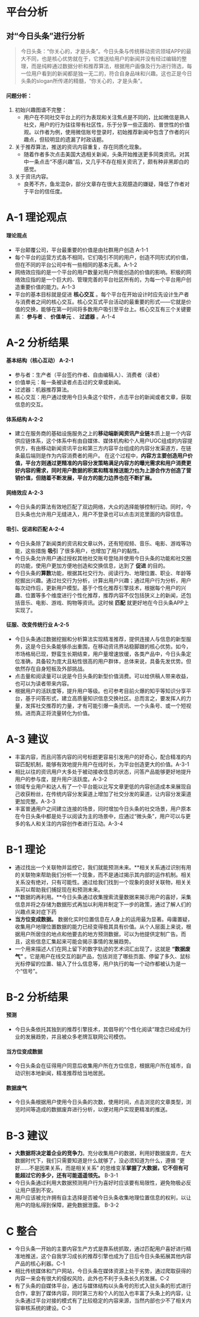 # 平台分析

## 对“今日头条”进行分析

> 今日头条：“你关心的，才是头条”。今日头条与传统移动资讯领域APP的最大不同，也是核心优势就在于，它推送给用户的新闻并没有经过编辑的整理，而是纯粹通过数据分析和推荐算法，根据用户画像及行为进行筛选，每一位用户看到的新闻都是独一无二的，符合自身品味和兴趣。这也正是今日头条的slogan所传递的精髓，“你关心的，才是头条”。

#### 问题分析：
1. 初始兴趣图谱不完整：
     - 用户在不同社交平台上的行为表现和关注焦点是不同的，比如微信是熟人社交，用户的行为往往带有社区性，乐于分享一些正面的、普世性的价值观。以作者为例，使用微信账号登录时，初始推荐新闻中包含了作者的兴趣点，但较明显的遗漏了时政话题。
2.  关于推荐算法，推送的资讯内容重复，存在同质化现象。
     - 随着作者多次点击美国大选相关新闻，头条开始推送更多同类资讯。对其中一条点击“不感兴趣”后，又几乎不存在相关资讯了，颇有种非黑即白的感觉。
3. 关于资讯内容。
     - 良莠不齐，鱼龙混杂，部分文章存在很大主观臆造的嫌疑，降低了作者对于平台的信任度。


# A-1 理论观点
#### 理论观点
- 平台颠覆公司，平台最重要的价值是由社群用户创造 A-1-1
- 每个平台的运营方式各不相同，它们吸引不同的用户，创造不同形式的价值，但在不同的平台公司中有一些相同的基本元素。A-1-2
- 网络效应指的是一个平台的用户数量对用户所能创造的价值的影响。积极的网络效应指的是一个巨大的、管理完善的平台社区所有的，为每一个平台用户创造重要价值的能力。A-1-3
- 平台的基本目标就是促进 **核心交互** 。每个平台在开始设计时应先设计生产者与消费者之间的核心交互。核心交互式平台活动的最重要的形式——它就是价值的交换，能够在第一时间将多数用户吸引至平台上。核心交互有三个关键要素： **参与者** 、 **价值单元** 、 **过滤器** 。A-1-4


# A-2 分析结果
#### 基本结构（核心互动） A-2-1
- 参与者：生产者（平台签约作者、自由编稿人）、消费者（读者）
- 价值单元：每一条被读者点击过的文章或新闻。
- 过滤器：机器推荐算法。
- 核心交互：用户通过使用今日头条这个软件，点击平台的新闻或者文章，获取信息的交互。

#### 体系结构 A-2-2
- 建立在服务商的基础设施服务之上的**移动端新闻资讯产业链**本质上是一个内容供应链体系，这个体系中有由自媒体、媒体机构和个人用户UGC组成的内容提供方，有由移动新闻资讯平台和第三方内容平台组成的内容分发渠道方，在链条最后端则是作为内容消费者的用户。
在这个过程中，**内容方主要创造用户价值，平台方则通过更精准的内容分发策略满足内容方的曝光需求和用户消费更好内容的需求，同时用户数据的积累和精准推送能力也为上游合作方创造了营销价值，但随着不断发展，平台方的能力边界也在不断扩展。**

#### 网络效应 A-2-3
- 今日头条的算法有效地匹配了双边网络，大众的选择能够控制行动。同时，今日头条也允许用户无缝进入，用户不登录也可以点击浏览里面的内容信息。

#### 吸引、促进和匹配 A-2-4
- 今日头条除了新闻类的资讯和文章以外，还有短视频、音乐、电影、游戏等功能，这些措施 **吸引** 了很多用户，也增加了用户的黏性。
- 今日头条允许用户通过授权其他社交账号登陆并使用今日头条的功能和社交圈的功能，使用户更加方便地创造和交换信息，达到了 **促进** 的目的。
- 今日头条的**算数**功能，根据其社交行为、阅读行为、地理位置、职业、年龄等挖掘出兴趣。通过社交行为分析，计算出用户兴趣；通过用户行为分析，用户每次动作后，更新用户模型。基于个性化推荐引擎技术，根据每个用户的兴趣、位置等多个维度进行个性化推荐，推荐内容不仅包括狭义上的新闻，还包括音乐、电影、游戏、购物等资讯。这时候 **匹配** 就更好地在今日头条APP上实现了。

#### 征服、改变传统行业 A-2-5
- 今日头条通过数据挖掘和分析算法实现精准推荐，提供连接人与信息的新型服务，这是今日头条能够杀出重围，在移动资讯界站稳脚跟的核心优势。如今，市场格局已现，野蛮生长期结束，用户量增速放缓，各类产品中，今日头条定位准确，具备较为庞大且粘性很高的用户群体，总体来说，具备先发优势。但依然存在自身短板及外部挑战。
- 点击量和阅读量可以说是今日头条的新型价值消费。可以给供稿人带来收益，也可以为读者带来内容。
- 根据用户的活跃度等，提升用户等级。也可参考目前火爆的知乎等知识分享平台，基于问答形式，建立高质量知识信息交换社区。总而言之，要发挥人的力量，发挥社交推荐的力量，才有可能引爆一条资讯、一个头条号、或一个短视频。进而真正将流量转化为价值。

# A-3 建议
- 丰富内容，而且问答内容的问号标题更容易引发用户的好奇心，配合精准的内容匹配机制，能够有效地提升用户在线时长，为平台创造更大的价值。A-3-1
- 相比以往的资讯用户大多处于被动接收信息的状态，问答产品能够更好地提升用户的参与度，提升用户活跃度。A-3-2
- 领域专业用户和达人有了一个平台能以比写文章更低的内容创造成本来展现自己收获粉丝，在传统内容分发渠道上增加了社交分发的渠道，让内容分发渠道更加完整。A-3-3
- 丰富普通用户之间建立连接的场景，同时增加今日头条的社交场景，用户原本在今日头条中都是处于以阅读为主的场景中，应通过“微头条”，用户可以与更多的名人和关注的内容创作者进行互动。A-3-4

# B-1 理论
- 通过找出一个关联物并监控它，我们就能预测未来。**相关关系通过识别有用的关联物来帮助我们分析一个现象，而不是通过揭示其内部的运作机制。相关关系没有绝对，只有可能性。通过给我们找到一个现象的良好关联物，相关关系可以帮助我们捕捉现在和预测未来。
- **数据的再利用。**今日头条通过收集搜索流量数据来揭示用户的喜好，采集信息并将之存储为数据形式再加以利用并制定下一步的政策，通过了解人们的兴趣点来对症下药
-  **当方位变成数据。** 数据化实时位置信息在人身上的运用最为显著。毋庸置疑，收集用户地理位置数据的能力已经变得极其具有价值。从个人层面上来说，根据用户所居住的地点和他要去的地方预测数据，可以为他提供定制广告。而且，这些信息汇集起来可能会揭示事情的发展趋势。
- 一个用来描述人们在网上留下的数字轨迹的艺术词汇出现了，这就是 **“数据废气”** 。它是用户在线交互的副产品，包括浏览了哪些页面、停留了多久、鼠标光标停留的位置、输入了什么信息等，用户执行的每一个动作都被认为是一个“信号”。


# B-2 分析结果
#### 预测
- 今日头条依托其独到的推荐引擎技术，其倡导的“个性化阅读”理念已经成为行业的发展趋势，并且被众多老牌互联网公司模仿。

#### 当方位变成数据
- 今日头条会在征得用户同意后收集用户所在方位信息，根据用户所在城市，自动识别本地新闻，精准推荐给当地居民。

#### 数据废气
- 今日头条根据用户使用今日头条的次数，使用时间，点击浏览的文章类型，浏览时间等造成的数据废弃进行分析，以便对用户实现更精准的推送。

# B-3 建议
- **大数据将决定着企业的竞争力**。充分收集用户的数据，利用好数据废弃，在大数据时代下，我们只需要知道是什么就够了，没必须知道为什么，遵循 “更好......不是因果关系，而是相关关系”  的思维变革**掌握了大数据，它不但有可能超过它的多少，还有可能遥遥领先。** B-3-1
- 今日头条通过利用大数据预测用户行为喜好时应该要有局限性，避免物极必反让用户感到不安。
- 用户应该被允许拥有自主选择是否被今日头条收集地理位置信息的权利，以让用户的隐私得到保障，避免数据泄露。   B-3-2



# C 整合
- 今日头条一开始的主要内容生产方式是靠系统抓取，通过匹配用户喜好进行精准地推送，这个自我学习成长的推荐引擎也成为了日后今日头条拓展其他内容产品的核心利器。C-1
- 相比传统媒体和门户网站，今日头条在媒体资源上处于劣势，通过爬取获得的内容一来会有很大的侵权风险，此外也不利于头条长久的发展。C-2
- 有了头条的自媒体平台，通过与媒体结构以头条号的形式入驻头条的形式进行合作，拿到了媒体内容，同时第三方和个人的加入也丰富了头条上的内容，让头条通过平台对接的模式有了比较稳定的内容来源，当然内部也少不了相关内容审核系统的建设。C-3